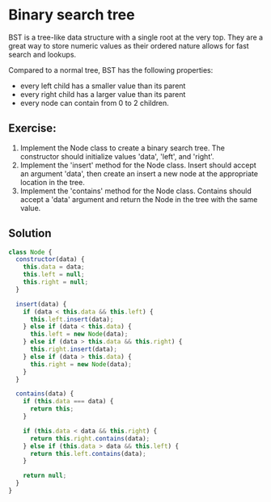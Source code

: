 # Binary search tree

BST is a tree-like data structure with a single root at the very top. They are a great way to store numeric values as their ordered nature allows for fast search and lookups.

Compared to a normal tree, BST has the following properties:
- every left child has a smaller value than its parent
- every right child has a larger value than its parent
- every node can contain from 0 to 2 children.

## Exercise:

1. Implement the Node class to create
   a binary search tree. The constructor
   should initialize values 'data', 'left',
   and 'right'.
2. Implement the 'insert' method for the
   Node class. Insert should accept an argument
   'data', then create an insert a new node
   at the appropriate location in the tree.
3. Implement the 'contains' method for the Node
   class. Contains should accept a 'data' argument
   and return the Node in the tree with the same value.

## Solution

```js
class Node {
  constructor(data) {
    this.data = data;
    this.left = null;
    this.right = null;
  }

  insert(data) {
    if (data < this.data && this.left) {
      this.left.insert(data);
    } else if (data < this.data) {
      this.left = new Node(data);
    } else if (data > this.data && this.right) {
      this.right.insert(data);
    } else if (data > this.data) {
      this.right = new Node(data);
    }
  }

  contains(data) {
    if (this.data === data) {
      return this;
    }

    if (this.data < data && this.right) {
      return this.right.contains(data);
    } else if (this.data > data && this.left) {
      return this.left.contains(data);
    }

    return null;
  }
}
```
